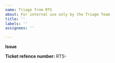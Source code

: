 ```yaml
---
name: Triage from RTS
about: For internal use only by the Triage Team
title: ''
labels: ''
assignees: ''

---
```


**Issue**


**Ticket refence number:**
RTS-
